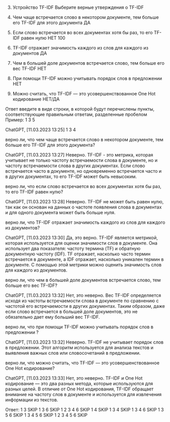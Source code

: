 3. Устройство TF-IDF
Выберите верные утверждения о TF-IDF

1. Чем чаще встречается слово в некотором документе, тем больше его TF-IDF для этого документа ДА
2. Если слово встречается во всех документах хотя бы раз, то его TF-IDF равен нулю НЕТ 100
3. TF-IDF отражает значимость каждого из слов для каждого из документов ДА
4. Чем в большей доле документов встречается слово, тем больше его вес TF-IDF НЕТ
5. При помощи TF-IDF можно учитывать порядок слов в предложении НЕТ
6. Можно считать, что TF-IDF — это усовершенствованное One Hot кодирование НЕТ/ДА

Ответ введите в виде строки, в которой будут перечислены пункты, соответствующие правильным ответам, разделенные пробелом
Пример:
1 3 5

ChatGPT, [11.03.2023 13:25]
1 3 4

верно ли, что чем чаще встречается слово в некотором документе, тем больше его TF-IDF для этого документа?

ChatGPT, [11.03.2023 13:27]
Неверно. TF-IDF - это метрика, которая учитывает не только частоту встречаемости слова в документе, но и частоту встречаемости слова в других документах. Если слово встречается часто в документе, но одновременно встречается часто и в других документах, то его TF-IDF может быть невысоким.


верно ли, что если слово встречается во всех документах хотя бы раз, то его TF-IDF равен нулю?

ChatGPT, [11.03.2023 13:28]
Неверно. TF-IDF не может быть равен нулю, так как он основан на данных о частоте появления слова в документах и для одного документа может быть больше нуля.


верно ли, что TF-IDF отражает значимость каждого из слов для каждого из документов?

ChatGPT, [11.03.2023 13:30]
Да, это верно. TF-IDF является метрикой, которая используется для оценки значимости слов в документе. Она использует два показателя: частоту термина (TF) и обратную документную частоту (IDF). TF отражает, насколько часто термин встречается в документе, а IDF отражает, насколько уникален термин в документе. С помощью этой метрики можно оценить значимость слов для каждого из документов.


верно ли, что чем в большей доле документов встречается слово, тем больше его вес TF-IDF?

ChatGPT, [11.03.2023 13:32]
Нет, это неверно. Вес TF-IDF определяется исходя из частоты встречаемости слова в документе по сравнению с частотой его встречаемости в других документах. Таким образом, даже если слово встречается в большей доле документов, это не обязательно дает ему больший вес TF-IDF.


верно ли, что при помощи TF-IDF можно учитывать порядок слов в предложении ?

ChatGPT, [11.03.2023 13:32]
Неверно. TF-IDF не учитывает порядок слов в предложении. Этот алгоритм используется для анализа текстов и выявления важных слов или словосочетаний в предложении.


верно ли, что можно считать, что TF-IDF — это усовершенствованное One Hot кодирование?

ChatGPT, [11.03.2023 13:33]
Нет, это неверно. TF-IDF и One Hot кодирование — это два разных метода, которые используются для разных целей. В отличие от One Hot кодирования, TF-IDF обращает внимание на частоту слов в документе и используется для извлечения информации из текстов.

Ответ: 1 3 SKIP
1 3 6 SKIP
1 2 3 4 6 SKIP
1 4 SKIP
1 3 4 SKIP
1 3 4 6 SKIP
1 3 5 6 SKIP
1 3 4 5 6 SKIP
1 2 3 4 5 6 SKIP
